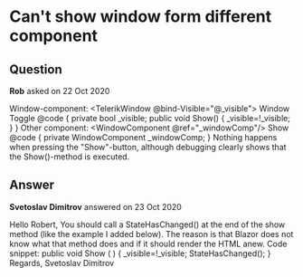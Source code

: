 # Can't show window form different component

## Question

**Rob** asked on 22 Oct 2020

Window-component: <TelerikWindow @bind-Visible="@_visible"> <WindowTitle>Window</WindowTitle> </TelerikWindow> <TelerikButton OnClick="Show">Toggle</TelerikButton> @code { private bool _visible; public void Show() { _visible=!_visible; } } Other component: <WindowComponent @ref="_windowComp"/> <TelerikButton OnClick="()=> _windowComp.Show()">Show</TelerikButton> @code { private WindowComponent _windowComp; } Nothing happens when pressing the "Show"-button, although debugging clearly shows that the Show()-method is executed.

## Answer

**Svetoslav Dimitrov** answered on 23 Oct 2020

Hello Robert, You should call a StateHasChanged() at the end of the show method (like the example I added below). The reason is that Blazor does not know what that method does and if it should render the HTML anew. Code snippet: public void Show ( ) {
_visible=!_visible; StateHasChanged(); } Regards, Svetoslav Dimitrov
